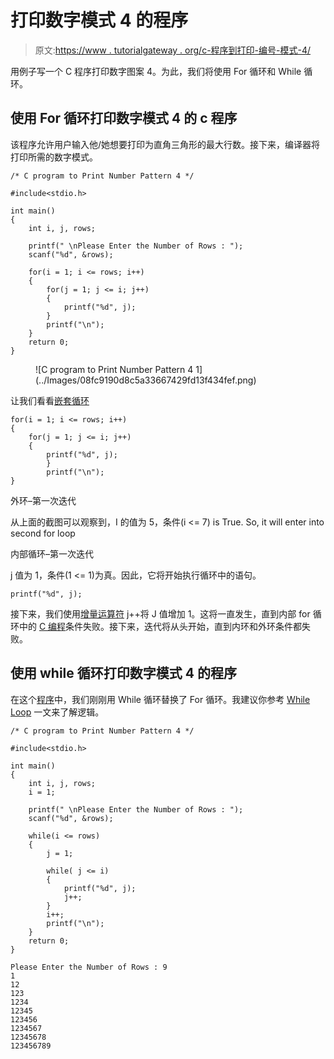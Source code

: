 # 打印数字模式 4 的程序

> 原文:[https://www . tutorialgateway . org/c-程序到打印-编号-模式-4/](https://www.tutorialgateway.org/c-program-to-print-number-pattern-4/)

用例子写一个 C 程序打印数字图案 4。为此，我们将使用 For 循环和 While 循环。

## 使用 For 循环打印数字模式 4 的 c 程序

该程序允许用户输入他/她想要打印为直角三角形的最大行数。接下来，编译器将打印所需的数字模式。

```
/* C program to Print Number Pattern 4 */

#include<stdio.h>

int main()
{
    int i, j, rows;

    printf(" \nPlease Enter the Number of Rows : ");
    scanf("%d", &rows);

    for(i = 1; i <= rows; i++)
    {
    	for(j = 1; j <= i; j++)
		{
			printf("%d", j);     	
        }
        printf("\n");
    }
    return 0;
}
```

<figure class="wp-block-image">![C program to Print Number Pattern 4 1](../Images/08fc9190d8c5a33667429fd13f434fef.png)</figure>

让我们看看[嵌套循环](https://www.tutorialgateway.org/for-loop-in-c-programming/)

```
for(i = 1; i <= rows; i++)
{
	for(j = 1; j <= i; j++)
	{
		printf("%d", j);     	
        }
        printf("\n");
}
```

外环–第一次迭代

从上面的截图可以观察到，I 的值为 5，条件(i <= 7) is True. So, it will enter into second for loop

内部循环–第一次迭代

j 值为 1，条件(1 <= 1)为真。因此，它将开始执行循环中的语句。

```
printf("%d", j);
```

接下来，我们使用[增量运算符](https://www.tutorialgateway.org/increment-and-decrement-operators-in-c/) j++将 J 值增加 1。这将一直发生，直到内部 for 循环中的 [C 编程](https://www.tutorialgateway.org/c-programming/)条件失败。接下来，迭代将从头开始，直到内环和外环条件都失败。

## 使用 while 循环打印数字模式 4 的程序

在这个[程序](https://www.tutorialgateway.org/c-programming-examples/)中，我们刚刚用 While 循环替换了 For 循环。我建议你参考 [While Loop](https://www.tutorialgateway.org/while-loop-in-c/) 一文来了解逻辑。

```
/* C program to Print Number Pattern 4 */

#include<stdio.h>

int main()
{
    int i, j, rows;
    i = 1;

    printf(" \nPlease Enter the Number of Rows : ");
    scanf("%d", &rows);

    while(i <= rows)
    {
    	j = 1;

    	while( j <= i)
		{
			printf("%d", j);    
			j++; 	
        }
        i++;
        printf("\n");
    }
    return 0;
}
```

```
Please Enter the Number of Rows : 9
1
12
123
1234
12345
123456
1234567
12345678
123456789
```
